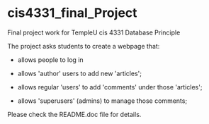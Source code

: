 # cis4331_final_Project
Final project work for TempleU cis 4331 Database Principle

The project asks students to create a webpage that:

- allows people to log in

- allows 'author' users to add new 'articles';
- allows regular 'users' to add 'comments' under those 'articles';
- allows 'superusers' (admins) to manage those comments;


Please check the README.doc file for details.
